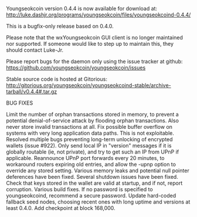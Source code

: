 Youngseokcoin version 0.4.4 is now available for download at:
http://luke.dashjr.org/programs/youngseokcoin/files/youngseokcoind-0.4.4/

This is a bugfix-only release based on 0.4.0.

Please note that the wxYoungseokcoin GUI client is no longer maintained nor supported. If someone would like to step up to maintain this, they should contact Luke-Jr.

Please report bugs for the daemon only using the issue tracker at github:
https://github.com/youngseokcoin/youngseokcoin/issues

Stable source code is hosted at Gitorious:
http://gitorious.org/youngseokcoin/youngseokcoind-stable/archive-tarball/v0.4.4#.tar.gz

BUG FIXES

Limit the number of orphan transactions stored in memory, to prevent a potential denial-of-service attack by flooding orphan transactions. Also never store invalid transactions at all.
Fix possible buffer overflow on systems with very long application data paths. This is not exploitable.
Resolved multiple bugs preventing long-term unlocking of encrypted wallets (issue #922).
Only send local IP in "version" messages if it is globally routable (ie, not private), and try to get such an IP from UPnP if applicable.
Reannounce UPnP port forwards every 20 minutes, to workaround routers expiring old entries, and allow the -upnp option to override any stored setting.
Various memory leaks and potential null pointer deferences have been
fixed.
Several shutdown issues have been fixed.
Check that keys stored in the wallet are valid at startup, and if not,
report corruption.
Various build fixes.
If no password is specified to youngseokcoind, recommend a secure password.
Update hard-coded fallback seed nodes, choosing recent ones with long uptime and versions at least 0.4.0.
Add checkpoint at block 168,000.

